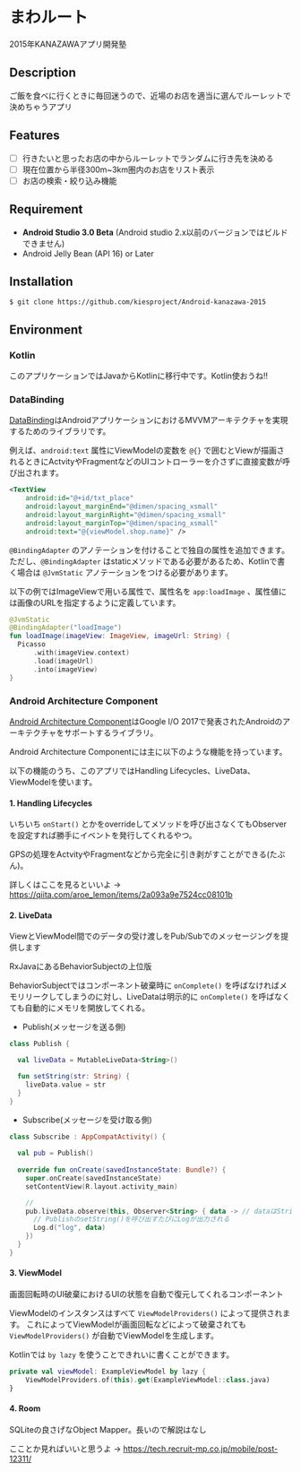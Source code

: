 # まわルート
2015年KANAZAWAアプリ開発塾

## Description
ご飯を食べに行くときに毎回迷うので、近場のお店を適当に選んでルーレットで決めちゃうアプリ

## Features
* [ ] 行きたいと思ったお店の中からルーレットでランダムに行き先を決める
* [ ] 現在位置から半径300m~3km圏内のお店をリスト表示
* [ ] お店の検索・絞り込み機能

## Requirement
* **Android Studio 3.0 Beta** (Android studio 2.x以前のバージョンではビルドできません)
* Android Jelly Bean (API 16) or Later

## Installation

    $ git clone https://github.com/kiesproject/Android-kanazawa-2015

## Environment
### Kotlin
このアプリケーションではJavaからKotlinに移行中です。Kotlin使おうね!!

### DataBinding
[DataBinding](http://developer.android.com/intl/ja/tools/data-binding/guide.html)はAndroidアプリケーションにおけるMVVMアーキテクチャを実現するためのライブラリです。

例えば、`android:text` 属性にViewModelの変数を `@{}` で囲むとViewが描画されるときにActvityやFragmentなどのUIコントローラーを介さずに直接変数が呼び出されます。

```xml
<TextView
    android:id="@+id/txt_place"
    android:layout_marginEnd="@dimen/spacing_xsmall"
    android:layout_marginRight="@dimen/spacing_xsmall"
    android:layout_marginTop="@dimen/spacing_xsmall"
    android:text="@{viewModel.shop.name}" />
```

`@BindingAdapter` のアノテーションを付けることで独自の属性を追加できます。
ただし、`@BindingAdapter` はstaticメソッドである必要があるため、Kotlinで書く場合は `@JvmStatic` アノテーションをつける必要があります。

以下の例ではImageViewで用いる属性で、属性名を `app:loadImage` 、属性値には画像のURLを指定するように定義しています。

```kotlin
@JvmStatic
@BindingAdapter("loadImage")
fun loadImage(imageView: ImageView, imageUrl: String) {
  Picasso
      .with(imageView.context)
      .load(imageUrl)
      .into(imageView)
}
```

### Android Architecture Component
[Android Architecture Component](https://developer.android.com/topic/libraries/architecture/index.html)はGoogle I/O 2017で発表されたAndroidのアーキテクチャをサポートするライブラリ。

Android Architecture Componentには主に以下のような機能を持っています。

以下の機能のうち、このアプリではHandling Lifecycles、LiveData、ViewModelを使います。

#### 1. Handling Lifecycles
いちいち `onStart()` とかをoverrideしてメソッドを呼び出さなくてもObserverを設定すれば勝手にイベントを発行してくれるやつ。

GPSの処理をActvityやFragmentなどから完全に引き剥がすことができる(たぶん)。

詳しくはここを見るといいよ -> https://qiita.com/aroe_lemon/items/2a093a9e7524cc08101b

#### 2. LiveData
ViewとViewModel間でのデータの受け渡しをPub/Subでのメッセージングを提供します

RxJavaにあるBehaviorSubjectの上位版

BehaviorSubjectではコンポーネント破棄時に `onComplete()` を呼ばなければメモリリークしてしまうのに対し、LiveDataは明示的に `onComplete()` を呼ばなくても自動的にメモリを開放してくれる。

* Publish(メッセージを送る側)

```kotlin
class Publish {

  val liveData = MutableLiveData<String>()

  fun setString(str: String) {
    liveData.value = str
  }
}
```

* Subscribe(メッセージを受け取る側)

```kotlin
class Subscribe : AppCompatActivity() {
  
  val pub = Publish()
  
  override fun onCreate(savedInstanceState: Bundle?) {
    super.onCreate(savedInstanceState)
    setContentView(R.layout.activity_main)

    // 
    pub.liveData.observe(this, Observer<String> { data -> // dataはString型
      // PublishのsetString()を呼び出すたびにLogが出力される
      Log.d("log", data)
    })
  }
}
```

#### 3. ViewModel
画面回転時のUI破棄におけるUIの状態を自動で復元してくれるコンポーネント

ViewModelのインスタンスはすべて `ViewModelProviders()` によって提供されます。
これによってViewModelが画面回転などによって破棄されても `ViewModelProviders()` が自動でViewModelを生成します。

Kotlinでは `by lazy` を使うことできれいに書くことができます。

```kotlin
private val viewModel: ExampleViewModel by lazy {
	ViewModelProviders.of(this).get(ExampleViewModel::class.java) 
}
```

#### 4. Room
SQLiteの良さげなObject Mapper。長いので解説はなし

こことか見ればいいと思うよ -> https://tech.recruit-mp.co.jp/mobile/post-12311/
